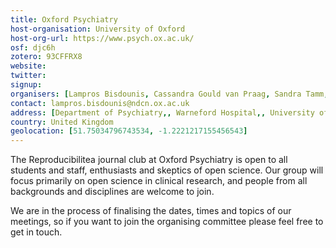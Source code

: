 ```yaml
---
title: Oxford Psychiatry
host-organisation: University of Oxford
host-org-url: https://www.psych.ox.ac.uk/
osf: djc6h
zotero: 93CFFRX8
website: 
twitter: 
signup: 
organisers: [Lampros Bisdounis, Cassandra Gould van Praag, Sandra Tamm, Amy Gillespie, James Carson]
contact: lampros.bisdounis@ndcn.ox.ac.uk
address: [Department of Psychiatry,, Warneford Hospital,, University of Oxford,, OX3 7JX, Oxford, UK]
country: United Kingdom
geolocation: [51.75034796743534, -1.2221217155456543]
---
```


The Reproducibilitea journal club at Oxford Psychiatry is open to all students and staff, enthusiasts and skeptics of open science. Our group will focus primarily on open science in clinical research, and people from all backgrounds and disciplines are welcome to join.

We are in the process of finalising the dates, times and topics of our meetings, so if you want to join the organising committee please feel free to get in touch.
